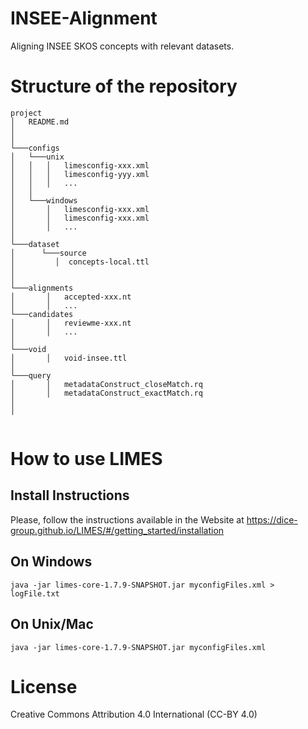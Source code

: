 # INSEE-Alignment
Aligning INSEE SKOS concepts with relevant datasets.

# Structure of the repository

```
project
│   README.md
│      
│
└───configs
│   └───unix
│   │   │   limesconfig-xxx.xml
│   │   │   limesconfig-yyy.xml
│   │   │   ...
│   │
│   └───windows
│       │   limesconfig-xxx.xml
│       │   limesconfig-xxx.xml
│       │   ...
│   
└───dataset
│      └───source
│         │  concepts-local.ttl
│        
│   
└───alignments
│       │   accepted-xxx.nt
│       │   ...
└───candidates
│       │   reviewme-xxx.nt
│       │   ...
│
└───void
│       │   void-insee.ttl
│
└───query
│       │   metadataConstruct_closeMatch.rq
│       │   metadataConstruct_exactMatch.rq
│
│


```

# How to use LIMES
## Install Instructions
Please, follow the instructions available in the Website at https://dice-group.github.io/LIMES/#/getting_started/installation

## On Windows
```
java -jar limes-core-1.7.9-SNAPSHOT.jar myconfigFiles.xml > logFile.txt

```

## On Unix/Mac

```
java -jar limes-core-1.7.9-SNAPSHOT.jar myconfigFiles.xml 

```

# License
Creative Commons Attribution 4.0 International (CC-BY 4.0)
